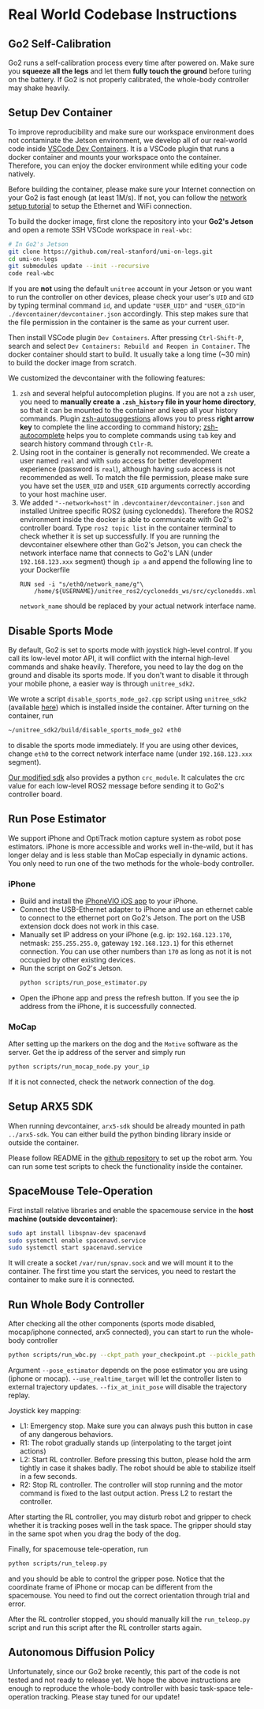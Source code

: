 # Real World Codebase Instructions

## Go2 Self-Calibration

Go2 runs a self-calibration process every time after powered on. Make sure you **squeeze all the legs** and let them **fully touch the ground** before turing on the battery. If Go2 is not properly calibrated, the whole-body controller may shake heavily.

## Setup Dev Container

To improve reproducibility and make sure our workspace environment does not contaminate the Jetson environment, we develop all of our real-world code inside [VSCode Dev Containers](https://code.visualstudio.com/docs/devcontainers/containers). It is a VSCode plugin that runs a docker container and mounts your workspace onto the container. Therefore, you can enjoy the docker environment while editing your code natively.

Before building the container, please make sure your Internet connection on your Go2 is fast enough (at least 1M/s). If not, you can follow the [network setup tutorial](network.md) to setup the Ethernet and WiFi connection.

To build the docker image, first clone the repository into your **Go2's Jetson** and open a remote SSH VSCode workspace in `real-wbc`:
```sh
# In Go2's Jetson
git clone https://github.com/real-stanford/umi-on-legs.git
cd umi-on-legs
git submodules update --init --recursive
code real-wbc
```

If you are **not** using the default `unitree` account in your Jetson or you want to run the controller on other devices, please check your user's `UID` and `GID` by typing terminal command `id`, and update `"USER_UID"` and `"USER_GID"`in `./devcontainer/devcontainer.json` accordingly. This step makes sure that the file permission in the container is the same as your current user.

Then install VSCode plugin `Dev Containers`. After pressing `Ctrl-Shift-P`, search and select `Dev Containers: Rebuild and Reopen in Container`. The docker container should start to build. It usually take a long time (~30 min) to build the docker image from scratch.

We customized the devcontainer with the following features:
1. `zsh` and several helpful autocompletion plugins. If you are not a `zsh` user, you need to **manually create a `.zsh_history` file in your home directory**, so that it can be mounted to the container and keep all your history commands. Plugin [zsh-autosuggestions](https://github.com/zsh-users/zsh-autosuggestions) allows you to press **right arrow key** to complete the line according to command history; [zsh-autocomplete](https://github.com/marlonrichert/zsh-autocomplete) helps you to complete commands using `tab` key and search history command through `Ctlr-R`.  
2. Using root in the container is generally not recommended. We create a user named `real` and with `sudo` access for better development experience (password is `real`), although having `sudo` access is not recommended as well. To match the file permission, please make sure you have set the `USER_UID` and `USER_GID` arguments correctly according to your host machine user.
3. We added `"--network=host"` in `.devcontainer/devcontainer.json` and installed Unitree specific ROS2 (using cyclonedds). Therefore the ROS2 environment inside the docker is able to communicate with Go2's controller board. Type `ros2 topic list` in the container terminal to check whether it is set up successfully. If you are running the devcontainer elsewhere other than Go2's Jetson, you can check the network interface name that connects to Go2's LAN (under `192.168.123.xxx` segment) though `ip a` and append the following line to your Dockerfile
    ```
    RUN sed -i "s/eth0/network_name/g"\
        /home/${USERNAME}/unitree_ros2/cyclonedds_ws/src/cyclonedds.xml
    ```
    `network_name` should be replaced by your actual network interface name.

## Disable Sports Mode

By default, Go2 is set to sports mode with joystick high-level control. If you call its low-level motor API, it will conflict with the internal high-level commands and shake heavily. Therefore, you need to lay the dog on the ground and disable its sports mode. If you don't want to disable it through your mobile phone, a easier way is through `unitree_sdk2`. 

We wrote a script `disable_sports_mode_go2.cpp` script using `unitree_sdk2` (available [here](https://github.com/yihuai-gao/unitree_sdk2)) which is installed inside the container. After turning on the container, run 
```sh
~/unitree_sdk2/build/disable_sports_mode_go2 eth0
```
to disable the sports mode immediately. If you are using other devices, change `eth0` to the correct network interface name (under `192.168.123.xxx` segment).

[Our modified sdk](https://github.com/yihuai-gao/unitree_sdk2) also provides a python `crc_module`. It calculates the crc value for each low-level ROS2 message before sending it to Go2's controller board.  

## Run Pose Estimator

We support iPhone and OptiTrack motion capture system as robot pose estimators. iPhone is more accessible and works well in-the-wild, but it has longer delay and is less stable than MoCap especially in dynamic actions. You only need to run one of the two methods for the whole-body controller.

### iPhone

- Build and install the [iPhoneVIO iOS app](https://github.com/yihuai-gao/iPhoneVIO) to your iPhone. 
- Connect the USB-Ethernet adapter to iPhone and use an ethernet cable to connect to the ethernet port on Go2's Jetson. The port on the USB extension dock does not work in this case.
- Manually set IP address on your iPhone (e.g. ip: `192.168.123.170`, netmask: `255.255.255.0`, gateway `192.168.123.1`) for this ethernet connection. You can use other numbers than `170` as long as not it is not occupied by other existing devices.
- Run the script on Go2's Jetson.
    ```sh
    python scripts/run_pose_estimator.py
    ```
- Open the iPhone app and press the refresh button. If you see the ip address from the iPhone, it is successfully connected.
### MoCap
After setting up the markers on the dog and the `Motive` software as the server. Get the ip address of the server and simply run
```sh
python scripts/run_mocap_node.py your_ip
```
If it is not connected, check the network connection of the dog.

## Setup ARX5 SDK

When running devcontainer, `arx5-sdk` should be already mounted in path `../arx5-sdk`. You can either build the python binding library inside or outside the container.

Please follow README in the [github repository](https://github.com/yihuai-gao/arx5-sdk) to set up the robot arm. You can run some test scripts to check the functionality inside the container.


## SpaceMouse Tele-Operation

First install relative libraries and enable the spacemouse service in the **host machine (outside devcontainer)**:

```sh
sudo apt install libspnav-dev spacenavd
sudo systemctl enable spacenavd.service
sudo systemctl start spacenavd.service
```
It will create a socket `/var/run/spnav.sock` and we will mount it to the container. The first time you start the services, you need to restart the container to make sure it is connected.


## Run Whole Body Controller

After checking all the other components (sports mode disabled, mocap/iphone connected, arx5 connected), you can start to run the whole-body controller
```sh
python scripts/run_wbc.py --ckpt_path your_checkpoint.pt --pickle_path your_trajectory.pkl --traj_idx 0 --pose_estimator iphone --use_realtime_target  --fix_at_init_pose
```
Argument `--pose_estimator` depends on the pose estimator you are using (iphone or mocap). `--use_realtime_target` will let the controller listen to external trajectory updates. `--fix_at_init_pose` will disable the trajectory replay.

Joystick key mapping: 
- L1: Emergency stop. Make sure you can always push this button in case of any dangerous behaviors.
- R1: The robot gradually stands up (interpolating to the target joint actions)  
- L2: Start RL controller. Before pressing this button, please hold the arm tightly in case it shakes badly. The robot should be able to stabilize itself in a few seconds.
- R2: Stop RL controller. The controller will stop running and the motor command is fixed to the last output action. Press L2 to restart the controller.

After starting the RL controller, you may disturb robot and gripper to check whether it is tracking poses well in the task space. The gripper should stay in the same spot when you drag the body of the dog.

Finally, for spacemouse tele-operation, run
```sh
python scripts/run_teleop.py
```
and you should be able to control the gripper pose. Notice that the coordinate frame of iPhone or mocap can be different from the spacemouse. You need to find out the correct orientation through trial and error.

After the RL controller stopped, you should manually kill the `run_teleop.py` script and run this script after the RL controller starts again.


## Autonomous Diffusion Policy

Unfortunately, since our Go2 broke recently, this part of the code is not tested and not ready to release yet. We hope the above instructions are enough to reproduce the whole-body controller with basic task-space tele-operation tracking. Please stay tuned for our update!